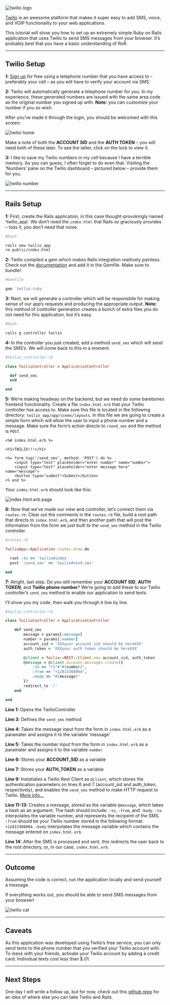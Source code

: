 ![twilio logo](public/blog/twilio_on_rails_sms_basics/img/logo.png)

[Twilio](https://www.twilio.com/) is an awesome platform that makes it super easy to add SMS, voice, and VOIP functionality to your web applications.

This tutorial will show you how to set up an extremely simple Ruby on Rails application that uses Twilio to send SMS messages from your browser. It’s probably best that you have a basic understanding of RoR.

----

## Twilio Setup

__1:__ [Sign up](https://www.twilio.com/try-twilio) for free using a telephone number that you have access to – preferably your cell – as you will have to verify your account via SMS.

__2:__ Twilio will automatically generate a telephone number for you. In my experience, these generated numbers are issued with the same area code as the original number you signed up with. __Note:__ you can customize your number if you so wish.

After you’ve made it through the login, you should be welcomed with this screen:

![twilio home](public/blog/twilio_on_rails_sms_basics/img/twilio1.png)

Make a note of both the __ACCOUNT SID__ and the __AUTH TOKEN__ – you will need both of these later. To see the latter, click on the lock to view it.

__3:__ I like to save my Twilio numbers in my cell because I have a terrible memory. As you can guess, I often forget to do even that. Visiting the ‘Numbers’ pane on the Twilio dashboard – pictured below – provide them for you.

![twilio number](public/blog/twilio_on_rails_sms_basics/img/number.png)

----

## Rails Setup

__1:__ First, create the Rails application, in this case thought-provokingly named ‘twilio_app’. We don’t need the `index.html` that Rails so graciously provides – toss it, you don’t need that noise.

```bash
#bash

rails new twilio_app
rm public/index.html
```

__2:__ Twilio compiled a gem which makes Rails integration realtively painless. Check out the [documentation](http://twilio-ruby.readthedocs.io/en/latest/) and add it in the Gemfile. Make sure to bundle!

```ruby
#Gemfile

gem 'twilio-ruby'
```

__3:__ Next, we will generate a controller which will be responsbile for making sense of our app’s requests and producing the appropriate output. __Note:__ this method of controller generation creates a bunch of extra files you do not need for this application, but it’s easy.

```bash
#bash

rails g controller twilio
```

__4:__ In the controller you just created, add a method `send_sms` which will send the SMS’s. We will come back to this in a moment.

```ruby
#twilio_controller.rb

class TwilioController < ApplicationController

  def send_sms
  end

end
```

__5:__ We’re making headway on the backend, but we need do some barebones frontend functionality. Create a file `index.html.erb` that your Twilio controller has access to. Make sure this file is located in the following directory: `twilio_app/app/views/layouts`. In this file we are going to create a simple form which will allow the user to input a phone number and a message. Make sure the form’s action directs to `/send_sms` and the method is `POST`.

```erb
<%# index.html.erb %>

<h1>TWILIO!!!</h1>

<%= form_tag('/send_sms', method: 'POST') do %>
	<input type="text" placeholder="enter number" name="number">
	<input type="text" placeholder="enter message here" name="message">
	<button type="submit">Submit</button>
<% end %>
```

Your `index.html.erb` should look like this:

![index.html.erb page](public/blog/twilio_on_rails_sms_basics/img/index.png)

__6:__ Now that we’ve made our view and controller, let’s connect them via `routes.rb`. Clear out the comments in the `routes.rb` file, build a root path that directs to `index.html.erb`, and then another path that will post the information from the form we just built to the `send_sms` method in the Twilio controller.

```ruby
#routes.rb

TwilioApp::Application.routes.draw do

  root :to => 'twilio#index'
  post '/send_sms' => 'twilio#send_sms'

end
```
__7:__ Alright, last step. Do you still remember your __ACCOUNT SID__, __AUTH TOKEN__, and __Twilio phone number__? We’re going to add these to our Twilio controller’s `send_sms` method to enable our application to send texts.

I’ll show you my code, then walk you through it line by line.

```ruby
#twilio_controller.rb

class TwilioController < ApplicationController

	def send_sms
		message = params[:message]
		number = params[:number]
		account_sid = 'XXXyour account sid should be hereXXX'
		auth_token = 'XXXyour auth token should be hereXXX'

		@client = Twilio::REST::Client.new account_sid, auth_token
		@message = @client.account.messages.create({
			:to => "+1"+"#{number}",
			:from => "+12813308004",
			:body => "#{message}"
		})
		redirect_to '/'
	end

end
```

__Line 1:__ Opens the TwilioController

__Line 3:__ Defines the `send_sms` method

__Line 4:__ Takes the message input from the form in `index.html.erb` as a paramater and assigns it to the variable ‘message’

__Line 5:__ Takes the number input from the form in `index.html.erb` as a paramater and assigns it to the variable `number`

__Line 6:__ Stores your __ACCOUNT_SID__ as a variable

__Line 7:__ Stores your __AUTH_TOKEN__ as a variable

__Line 9:__ Instatiates a Twilio Rest Client as `@client`, which stores the authentication parameters on lines 6 and 7 (account_sid and auth_token, respectively), and enables the `send_sms` method to make HTTP request to Twilio. [More info…](http://www.rubydoc.info/github/twilio/twilio-ruby/Twilio/REST/Client)

__Line 11-13:__ Creates a message, stored as the variable `@message`, which takes a hash as an argument. The hash should include: `:to`, `:from`, and `:body`. `:to` interpolates the variable number, and represents the recipeint of the SMS. `:from` should be your Twilio number stored in the following format: `+12813308004`. `:body` interpolates the message variable which contains the message entered on `index.html.erb`.

__Line 14:__ After the SMS is processed and sent, this redirects the user back to the root directory, or, in our case, `index.html.erb`.

----

## Outcome

Assuming the code is correct, run the application locally and send yourself a message.

If everything works out, you should be able to send SMS messages from your browser!

![twilio cat](public/blog/twilio_on_rails_sms_basics/img/example.png)

----

## Caveats

As this application was developed using Twilio’s free service, you can only send texts to the phone number that you verified your Twilio account with. To mess with your friends, activate your Twilio account by adding a credit card. Individual texts cost less than $.01.

----

## Next Steps

One day I will write a follow up, but for now, check out this [github repo](https://github.com/crtr0/twilio-rails-demo) for an idea of where else you can take Twilio and Rails.


